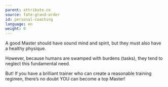 ```yaml
---
parent: attribute.ce
source: fate-grand-order
id: personal-coaching
language: en
weight: 0
---
```


A good Master should have sound mind and spirit, but they must also have a healthy physique.

However, because humans are swamped with burdens (tasks), they tend to neglect this fundamental need.

But!
If you have a brilliant trainer who can create a reasonable training regimen, there’s no doubt YOU can become a top Master!
